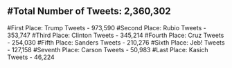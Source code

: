 #Total Number of Tweets: 2,360,302 
---
#First Place: Trump Tweets - 973,590
#Second Place: Rubio Tweets - 353,747
#Third Place: Clinton Tweets - 345,214
#Fourth Place: Cruz Tweets - 254,030
#Fifth Place: Sanders Tweets - 210,276
#Sixth Place: Jeb! Tweets - 127,158
#Seventh Place: Carson Tweets - 50,983
#Last Place: Kasich Tweets - 46,224
